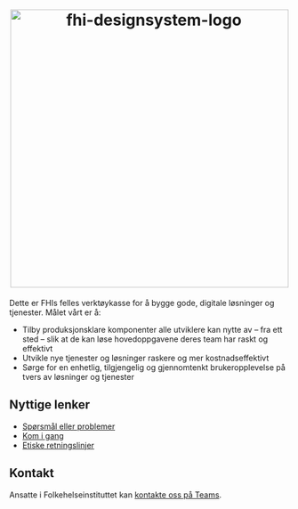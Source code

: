 <h1 align="center">
  <img src="https://github.com/user-attachments/assets/221facf3-ce02-4810-8143-cad4b23e8fb8" alt="fhi-designsystem-logo" width="500px"/>
</h1>

Dette er FHIs felles verktøykasse for å bygge gode, digitale løsninger og tjenester. Målet vårt er å:

- Tilby produksjonsklare komponenter alle utviklere kan nytte av – fra ett sted – slik at de kan løse hovedoppgavene deres team har raskt og effektivt 
- Utvikle nye tjenester og løsninger raskere og mer kostnadseffektivt 
- Sørge for en enhetlig, tilgjengelig og gjennomtenkt brukeropplevelse på tvers av løsninger og tjenester

## Nyttige lenker

- [Spørsmål eller problemer](CONTRIBUTING.md#spørsmål-eller-problemer)
- [Kom i gang](packages/fhi-designsystem/README.md#kom-i-gang)
- [Etiske retningslinjer](CODE_OF_CONDUCT.md)

## Kontakt

Ansatte i Folkehelseinstituttet kan [kontakte oss på Teams](https://teams.microsoft.com/l/channel/19%3Aa0d23e5a6954497d9e378d3367e7f458%40thread.skype/General?groupId=571dd359-777d-4c02-85ea-d56854d03ef7).

